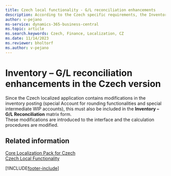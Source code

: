 ```yaml
---
title: Czech local functionality - G/L reconciliation enhancements 
description: According to the Czech specific requirements, the Inventory – G/L Reconciliation matrix form must into account take the Czech specific inventory posting Accounts.
author: v-pejano
ms-service: dynamics-365-business-central
ms.topic: article
ms.search.keywords: Czech, Finance, Localization, CZ
ms.date: 11/14/2023
ms.reviewer: bholtorf
ms.author: v-pejano
---
```


# Inventory – G/L reconciliation enhancements in the Czech version

Since the Czech localized application contains modifications in the inventory posting (special Account for rounding functionalities and special intermediate WIP accounts), this must also be included in the **Inventory – G/L Reconciliation** matrix form.  
These modifications are introduced to the interface and the calculation procedures are modified.

## Related information

[Core Localization Pack for Czech](ui-extensions-core-localization-pack-cz.md)  
[Czech Local Functionality](czech-local-functionality.md)  


[!INCLUDE[footer-include](../../includes/footer-banner.md)]
